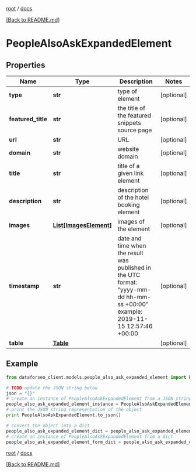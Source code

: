 [root](./../ "root") / [docs](./ "docs")

[[Back to README.md]](./../README.md "[Back to README.md]")

# PeopleAlsoAskExpandedElement

## Properties

Name | Type | Description | Notes
------------ | ------------- | ------------- | -------------
**type** | **str** | type of element | [optional]
**featured_title** | **str** | the title of the featured snippets source page | [optional]
**url** | **str** | URL | [optional]
**domain** | **str** | website domain | [optional]
**title** | **str** | title of a given link element | [optional]
**description** | **str** | description of the hotel booking element | [optional]
**images** | [**List[ImagesElement]**](ImagesElement.md) | images of the element | [optional]
**timestamp** | **str** | date and time when the result was published in the UTC format: “yyyy-mm-dd hh-mm-ss +00:00” example: 2019-11-15 12:57:46 +00:00 | [optional]
**table** | [**Table**](Table.md) |  | [optional]

## Example

```python
from dataforseo_client.models.people_also_ask_expanded_element import PeopleAlsoAskExpandedElement

# TODO update the JSON string below
json = "{}"
# create an instance of PeopleAlsoAskExpandedElement from a JSON string
people_also_ask_expanded_element_instance = PeopleAlsoAskExpandedElement.from_json(json)
# print the JSON string representation of the object
print PeopleAlsoAskExpandedElement.to_json()

# convert the object into a dict
people_also_ask_expanded_element_dict = people_also_ask_expanded_element_instance.to_dict()
# create an instance of PeopleAlsoAskExpandedElement from a dict
people_also_ask_expanded_element_form_dict = people_also_ask_expanded_element.from_dict(people_also_ask_expanded_element_dict)
```

  

[root](./../ "root") / [docs](./ "docs")

[[Back to README.md]](./../README.md "[Back to README.md]")